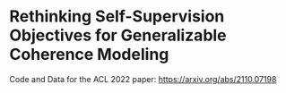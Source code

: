 # Rethinking Self-Supervision Objectives for Generalizable Coherence Modeling
Code and Data for the ACL 2022 paper: https://arxiv.org/abs/2110.07198
